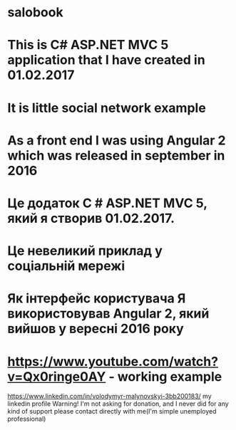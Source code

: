 # salobook
# This is C# ASP.NET MVC 5 application that I have created in 01.02.2017 
# It is little social network example
# As a front end I was using Angular 2 which was released in september in 2016

# Це додаток C # ASP.NET MVC 5, який я створив 01.02.2017. 
# Це невеликий приклад у соціальній мережі
# Як інтерфейс користувачa Я використовував Angular 2, який вийшов у вересні 2016 року

# https://www.youtube.com/watch?v=Qx0ringe0AY - working example
https://www.linkedin.com/in/volodymyr-malynovskyi-3bb200183/  my linkedin profile
Warning! I'm not asking for donation, and I never did for any kind of support please contact directly with me(I'm simple unemployed professional)
